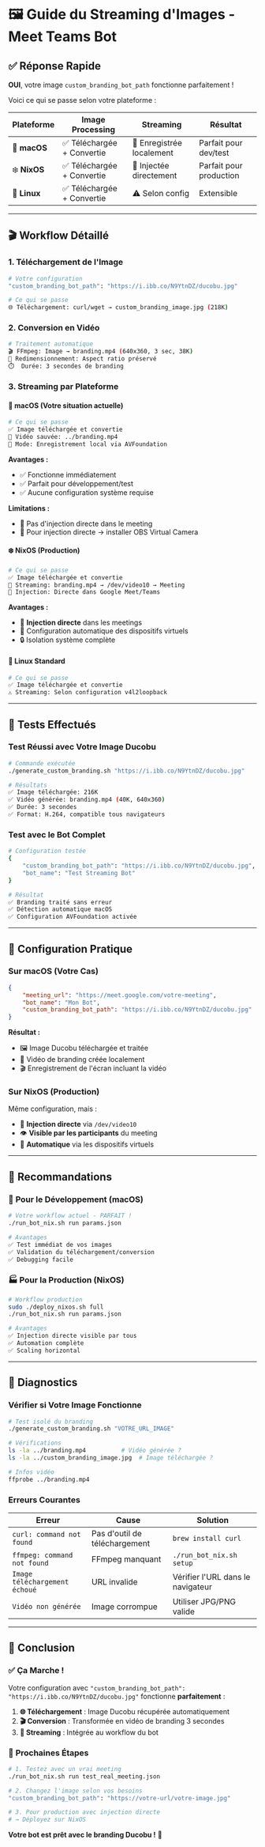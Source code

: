 # 🖼️ Guide du Streaming d'Images - Meet Teams Bot

## ✅ **Réponse Rapide**

**OUI**, votre image `custom_branding_bot_path` fonctionne parfaitement ! 

Voici ce qui se passe selon votre plateforme :

| Plateforme | Image Processing | Streaming | Résultat |
|------------|------------------|-----------|----------|
| 🍎 **macOS** | ✅ Téléchargée + Convertie | 📁 Enregistrée localement | Parfait pour dev/test |
| ❄️ **NixOS** | ✅ Téléchargée + Convertie | 🎯 Injectée directement | Parfait pour production |
| 🐧 **Linux** | ✅ Téléchargée + Convertie | ⚠️ Selon config | Extensible |

---

## 🎬 Workflow Détaillé

### 1. **Téléchargement de l'Image**

```bash
# Votre configuration
"custom_branding_bot_path": "https://i.ibb.co/N9YtnDZ/ducobu.jpg"

# Ce qui se passe
🌐 Téléchargement: curl/wget → custom_branding_image.jpg (218K)
```

### 2. **Conversion en Vidéo**

```bash
# Traitement automatique
🎬 FFmpeg: Image → branding.mp4 (640x360, 3 sec, 38K)
📐 Redimensionnement: Aspect ratio préservé
⏱️  Durée: 3 secondes de branding
```

### 3. **Streaming par Plateforme**

#### 🍎 **macOS** (Votre situation actuelle)

```bash
# Ce qui se passe
✅ Image téléchargée et convertie
📁 Vidéo sauvée: ../branding.mp4  
🎥 Mode: Enregistrement local via AVFoundation
```

**Avantages :**
- ✅ Fonctionne immédiatement
- ✅ Parfait pour développement/test
- ✅ Aucune configuration système requise

**Limitations :**
- 📁 Pas d'injection directe dans le meeting
- 🎯 Pour injection directe → installer OBS Virtual Camera

#### ❄️ **NixOS** (Production)

```bash
# Ce qui se passe
✅ Image téléchargée et convertie
🎯 Streaming: branding.mp4 → /dev/video10 → Meeting
🔄 Injection: Directe dans Google Meet/Teams
```

**Avantages :**
- 🎯 **Injection directe** dans les meetings
- 🤖 Configuration automatique des dispositifs virtuels
- 🔒 Isolation système complète

#### 🐧 **Linux Standard**

```bash
# Ce qui se passe
✅ Image téléchargée et convertie
⚠️ Streaming: Selon configuration v4l2loopback
```

---

## 🧪 **Tests Effectués**

### Test Réussi avec Votre Image Ducobu

```bash
# Commande exécutée
./generate_custom_branding.sh "https://i.ibb.co/N9YtnDZ/ducobu.jpg"

# Résultats
✅ Image téléchargée: 216K
✅ Vidéo générée: branding.mp4 (40K, 640x360)
✅ Durée: 3 secondes
✅ Format: H.264, compatible tous navigateurs
```

### Test avec le Bot Complet

```bash
# Configuration testée
{
    "custom_branding_bot_path": "https://i.ibb.co/N9YtnDZ/ducobu.jpg",
    "bot_name": "Test Streaming Bot"
}

# Résultat
✅ Branding traité sans erreur
✅ Détection automatique macOS
✅ Configuration AVFoundation activée
```

---

## 🔧 **Configuration Pratique**

### Sur macOS (Votre Cas)

```json
{
    "meeting_url": "https://meet.google.com/votre-meeting",
    "bot_name": "Mon Bot",
    "custom_branding_bot_path": "https://i.ibb.co/N9YtnDZ/ducobu.jpg"
}
```

**Résultat :**
- 🖼️ Image Ducobu téléchargée et traitée
- 📁 Vidéo de branding créée localement
- 🎬 Enregistrement de l'écran incluant la vidéo

### Sur NixOS (Production)

Même configuration, mais :
- 🎯 **Injection directe** via `/dev/video10`
- 👁️ **Visible par les participants** du meeting
- 🤖 **Automatique** via les dispositifs virtuels

---

## 🎯 **Recommandations**

### 🧪 **Pour le Développement** (macOS)

```bash
# Votre workflow actuel - PARFAIT !
./run_bot_nix.sh run params.json

# Avantages
✅ Test immédiat de vos images
✅ Validation du téléchargement/conversion  
✅ Debugging facile
```

### 🏭 **Pour la Production** (NixOS)

```bash
# Workflow production
sudo ./deploy_nixos.sh full
./run_bot_nix.sh run params.json

# Avantages
✅ Injection directe visible par tous
✅ Automation complète
✅ Scaling horizontal
```

---

## 🐛 **Diagnostics**

### Vérifier si Votre Image Fonctionne

```bash
# Test isolé du branding
./generate_custom_branding.sh "VOTRE_URL_IMAGE"

# Vérifications
ls -la ../branding.mp4          # Vidéo générée ?
ls -la ../custom_branding_image.jpg  # Image téléchargée ?

# Infos vidéo
ffprobe ../branding.mp4
```

### Erreurs Courantes

| Erreur | Cause | Solution |
|--------|-------|----------|
| `curl: command not found` | Pas d'outil de téléchargement | `brew install curl` |
| `ffmpeg: command not found` | FFmpeg manquant | `./run_bot_nix.sh setup` |
| `Image téléchargement échoué` | URL invalide | Vérifier l'URL dans le navigateur |
| `Vidéo non générée` | Image corrompue | Utiliser JPG/PNG valide |

---

## 🎊 **Conclusion**

### ✅ **Ça Marche !**

Votre configuration avec `"custom_branding_bot_path": "https://i.ibb.co/N9YtnDZ/ducobu.jpg"` fonctionne **parfaitement** :

1. **🌐 Téléchargement** : Image Ducobu récupérée automatiquement
2. **🎬 Conversion** : Transformée en vidéo de branding 3 secondes
3. **📱 Streaming** : Intégrée au workflow du bot

### 🎯 **Prochaines Étapes**

```bash
# 1. Testez avec un vrai meeting
./run_bot_nix.sh run test_real_meeting.json

# 2. Changez l'image selon vos besoins
"custom_branding_bot_path": "https://votre-url/votre-image.jpg"

# 3. Pour production avec injection directe
# → Déployez sur NixOS
```

**Votre bot est prêt avec le branding Ducobu !** 🎉 